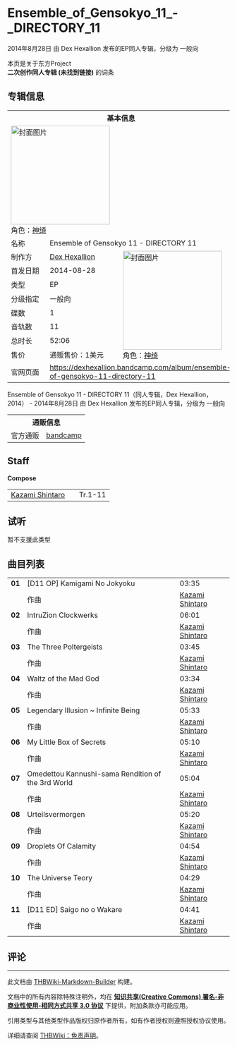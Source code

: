 # Ensemble_of_Gensokyo_11_-_DIRECTORY_11

<!-- source html: G:\repos\THBWiki-Markdown-Builder\THBWikiMarkdown\Temp\main\2\2b\ns0%3AEnsemble_of_Gensokyo_11_-_DIRECTORY_11.html -->

2014年8月28日 由 Dex Hexallion  发布的EP同人专辑，分级为 一般向

本页是关于东方Project  
 **二次创作同人专辑 (未找到链接)** 的词条
## 专辑信息

<table><tbody><tr><th colspan="3">基本信息</th></tr><tr><td class="cover-artwork-mobile" colspan="2"><a href="./文件-Ensemble_of_Gensokyo_11_-_DIRECTORY_11封面.png.md" class="image" title="封面图片"><img alt="封面图片" src="https://upload.thwiki.cc/thumb/3/3f/Ensemble_of_Gensokyo_11_-_DIRECTORY_11%E5%B0%81%E9%9D%A2.png/224px-Ensemble_of_Gensokyo_11_-_DIRECTORY_11%E5%B0%81%E9%9D%A2.png" decoding="async" loading="lazy" width="224" height="224" srcset="https://upload.thwiki.cc/thumb/3/3f/Ensemble_of_Gensokyo_11_-_DIRECTORY_11%E5%B0%81%E9%9D%A2.png/336px-Ensemble_of_Gensokyo_11_-_DIRECTORY_11%E5%B0%81%E9%9D%A2.png 1.5x, https://upload.thwiki.cc/thumb/3/3f/Ensemble_of_Gensokyo_11_-_DIRECTORY_11%E5%B0%81%E9%9D%A2.png/448px-Ensemble_of_Gensokyo_11_-_DIRECTORY_11%E5%B0%81%E9%9D%A2.png 2x" data-file-width="1453" data-file-height="1453"></a><div class="cover-char">角色：<a href="./神绮.md" title="神绮">神绮</a></div></td>
</tr><tr><td class="label">名称</td><td colspan="2"> Ensemble of Gensokyo 11 - DIRECTORY 11 </td></tr><tr><td class="label">制作方</td><td><a href="./Dex_Hexallion.md" title="Dex Hexallion">Dex Hexallion</a></td><td class="cover-artwork" rowspan="8" style="min-width:224px;"><a href="./文件-Ensemble_of_Gensokyo_11_-_DIRECTORY_11封面.png.md" class="image" title="封面图片"><img alt="封面图片" src="https://upload.thwiki.cc/thumb/3/3f/Ensemble_of_Gensokyo_11_-_DIRECTORY_11%E5%B0%81%E9%9D%A2.png/224px-Ensemble_of_Gensokyo_11_-_DIRECTORY_11%E5%B0%81%E9%9D%A2.png" decoding="async" loading="lazy" width="224" height="224" srcset="https://upload.thwiki.cc/thumb/3/3f/Ensemble_of_Gensokyo_11_-_DIRECTORY_11%E5%B0%81%E9%9D%A2.png/336px-Ensemble_of_Gensokyo_11_-_DIRECTORY_11%E5%B0%81%E9%9D%A2.png 1.5x, https://upload.thwiki.cc/thumb/3/3f/Ensemble_of_Gensokyo_11_-_DIRECTORY_11%E5%B0%81%E9%9D%A2.png/448px-Ensemble_of_Gensokyo_11_-_DIRECTORY_11%E5%B0%81%E9%9D%A2.png 2x" data-file-width="1453" data-file-height="1453"></a><div class="cover-char">角色：<a href="./神绮.md" title="神绮">神绮</a></div></td>
</tr><tr><td class="label">首发日期</td><td>2014-08-28</td></tr><tr><td class="label">类型</td><td>EP</td></tr><tr><td class="label">分级指定</td><td>一般向</td></tr><tr><td class="label">碟数</td><td>1</td></tr><tr><td class="label">音轨数</td><td>11</td></tr><tr><td class="label">总时长</td><td>52:06</td></tr><tr><td class="label">售价</td><td>通贩售价：1美元</td></tr>
<tr><td class="label">官网页面</td><td colspan="2"><a rel="nofollow" class="external free" href="https://dexhexallion.bandcamp.com/album/ensemble-of-gensokyo-11-directory-11">https://dexhexallion.bandcamp.com/album/ensemble-of-gensokyo-11-directory-11</a></td></tr></tbody></table>

Ensemble of Gensokyo 11 - DIRECTORY 11（同人专辑，Dex Hexallion，2014） - 2014年8月28日 由 Dex Hexallion  发布的EP同人专辑，分级为 一般向

<table><tbody><tr><th colspan="3">通贩信息</th></tr><tr><td class="label">官方通贩</td><td colspan="2"><a rel="nofollow" class="external text" href="https://dexhexallion.bandcamp.com/album/ensemble-of-gensokyo-11-directory-11">bandcamp</a></td></tr></tbody></table>


## Staff
  
 **Compose**   

<table><tbody><tr><td><a href="/index.php?title=Kazami_Shintaro&amp;action=edit&amp;redlink=1" class="new" title="Kazami Shintaro（页面不存在）">Kazami Shintaro</a></td><td></td><td>Tr.1-11</td></tr></tbody></table>


## 试听
  
暂不支援此类型
  

## 曲目列表

<table><tbody><tr><td id="1" class="infoYL"><b>01</b></td><td id="&#91;D11_OP&#93;_Kamigami_No_Jokyoku" colspan="2" class="title">&#91;D11 OP&#93; Kamigami No Jokyoku<span class="thcsearchlinks"><a rel="nofollow" class="external text" href="https://cd.thwiki.cc?arrange=Kazami Shintaro&amp;fromwiki=Ensemble_of_Gensokyo_11_-_DIRECTORY_11"><span title="搜索相似同人曲"></span></a></span></td><td class="time">03:35</td></tr><tr><td class="left"></td><td class="label">作曲</td><td class="text" colspan="2"><a href="/index.php?title=Kazami_Shintaro&amp;action=edit&amp;redlink=1" class="new" title="Kazami Shintaro（页面不存在）">Kazami Shintaro</a><span class="thcsearchlinks"><a rel="nofollow" class="external text" href="https://cd.thwiki.cc?arrange=，Kazami Shintaro&amp;fromwiki=Ensemble_of_Gensokyo_11_-_DIRECTORY_11"><span></span></a></span></td></tr>
<tr><td id="2" class="infoYL"><b>02</b></td><td id="IntruZion_Clockwerks" colspan="2" class="title">IntruZion Clockwerks<span class="thcsearchlinks"><a rel="nofollow" class="external text" href="https://cd.thwiki.cc?arrange=Kazami Shintaro&amp;fromwiki=Ensemble_of_Gensokyo_11_-_DIRECTORY_11"><span title="搜索相似同人曲"></span></a></span></td><td class="time">06:01</td></tr><tr><td class="left"></td><td class="label">作曲</td><td class="text" colspan="2"><a href="/index.php?title=Kazami_Shintaro&amp;action=edit&amp;redlink=1" class="new" title="Kazami Shintaro（页面不存在）">Kazami Shintaro</a><span class="thcsearchlinks"><a rel="nofollow" class="external text" href="https://cd.thwiki.cc?arrange=，Kazami Shintaro&amp;fromwiki=Ensemble_of_Gensokyo_11_-_DIRECTORY_11"><span></span></a></span></td></tr>
<tr><td id="3" class="infoYL"><b>03</b></td><td id="The_Three_Poltergeists" colspan="2" class="title">The Three Poltergeists<span class="thcsearchlinks"><a rel="nofollow" class="external text" href="https://cd.thwiki.cc?arrange=Kazami Shintaro&amp;fromwiki=Ensemble_of_Gensokyo_11_-_DIRECTORY_11"><span title="搜索相似同人曲"></span></a></span></td><td class="time">03:45</td></tr><tr><td class="left"></td><td class="label">作曲</td><td class="text" colspan="2"><a href="/index.php?title=Kazami_Shintaro&amp;action=edit&amp;redlink=1" class="new" title="Kazami Shintaro（页面不存在）">Kazami Shintaro</a><span class="thcsearchlinks"><a rel="nofollow" class="external text" href="https://cd.thwiki.cc?arrange=，Kazami Shintaro&amp;fromwiki=Ensemble_of_Gensokyo_11_-_DIRECTORY_11"><span></span></a></span></td></tr>
<tr><td id="4" class="infoYL"><b>04</b></td><td id="Waltz_of_the_Mad_God" colspan="2" class="title">Waltz of the Mad God<span class="thcsearchlinks"><a rel="nofollow" class="external text" href="https://cd.thwiki.cc?arrange=Kazami Shintaro&amp;fromwiki=Ensemble_of_Gensokyo_11_-_DIRECTORY_11"><span title="搜索相似同人曲"></span></a></span></td><td class="time">03:34</td></tr><tr><td class="left"></td><td class="label">作曲</td><td class="text" colspan="2"><a href="/index.php?title=Kazami_Shintaro&amp;action=edit&amp;redlink=1" class="new" title="Kazami Shintaro（页面不存在）">Kazami Shintaro</a><span class="thcsearchlinks"><a rel="nofollow" class="external text" href="https://cd.thwiki.cc?arrange=，Kazami Shintaro&amp;fromwiki=Ensemble_of_Gensokyo_11_-_DIRECTORY_11"><span></span></a></span></td></tr>
<tr><td id="5" class="infoYL"><b>05</b></td><td id="Legendary_Illusion_~_Infinite_Being" colspan="2" class="title">Legendary Illusion ~ Infinite Being<span class="thcsearchlinks"><a rel="nofollow" class="external text" href="https://cd.thwiki.cc?arrange=Kazami Shintaro&amp;fromwiki=Ensemble_of_Gensokyo_11_-_DIRECTORY_11"><span title="搜索相似同人曲"></span></a></span></td><td class="time">05:33</td></tr><tr><td class="left"></td><td class="label">作曲</td><td class="text" colspan="2"><a href="/index.php?title=Kazami_Shintaro&amp;action=edit&amp;redlink=1" class="new" title="Kazami Shintaro（页面不存在）">Kazami Shintaro</a><span class="thcsearchlinks"><a rel="nofollow" class="external text" href="https://cd.thwiki.cc?arrange=，Kazami Shintaro&amp;fromwiki=Ensemble_of_Gensokyo_11_-_DIRECTORY_11"><span></span></a></span></td></tr>
<tr><td id="6" class="infoYL"><b>06</b></td><td id="My_Little_Box_of_Secrets" colspan="2" class="title">My Little Box of Secrets<span class="thcsearchlinks"><a rel="nofollow" class="external text" href="https://cd.thwiki.cc?arrange=Kazami Shintaro&amp;fromwiki=Ensemble_of_Gensokyo_11_-_DIRECTORY_11"><span title="搜索相似同人曲"></span></a></span></td><td class="time">05:10</td></tr><tr><td class="left"></td><td class="label">作曲</td><td class="text" colspan="2"><a href="/index.php?title=Kazami_Shintaro&amp;action=edit&amp;redlink=1" class="new" title="Kazami Shintaro（页面不存在）">Kazami Shintaro</a><span class="thcsearchlinks"><a rel="nofollow" class="external text" href="https://cd.thwiki.cc?arrange=，Kazami Shintaro&amp;fromwiki=Ensemble_of_Gensokyo_11_-_DIRECTORY_11"><span></span></a></span></td></tr>
<tr><td id="7" class="infoYL"><b>07</b></td><td id="Omedettou_Kannushi-sama_Rendition_of_the_3rd_World" colspan="2" class="title">Omedettou Kannushi-sama Rendition of the 3rd World<span class="thcsearchlinks"><a rel="nofollow" class="external text" href="https://cd.thwiki.cc?arrange=Kazami Shintaro&amp;fromwiki=Ensemble_of_Gensokyo_11_-_DIRECTORY_11"><span title="搜索相似同人曲"></span></a></span></td><td class="time">05:04</td></tr><tr><td class="left"></td><td class="label">作曲</td><td class="text" colspan="2"><a href="/index.php?title=Kazami_Shintaro&amp;action=edit&amp;redlink=1" class="new" title="Kazami Shintaro（页面不存在）">Kazami Shintaro</a><span class="thcsearchlinks"><a rel="nofollow" class="external text" href="https://cd.thwiki.cc?arrange=，Kazami Shintaro&amp;fromwiki=Ensemble_of_Gensokyo_11_-_DIRECTORY_11"><span></span></a></span></td></tr>
<tr><td id="8" class="infoYL"><b>08</b></td><td id="Urteilsvermorgen" colspan="2" class="title">Urteilsvermorgen<span class="thcsearchlinks"><a rel="nofollow" class="external text" href="https://cd.thwiki.cc?arrange=Kazami Shintaro&amp;fromwiki=Ensemble_of_Gensokyo_11_-_DIRECTORY_11"><span title="搜索相似同人曲"></span></a></span></td><td class="time">05:20</td></tr><tr><td class="left"></td><td class="label">作曲</td><td class="text" colspan="2"><a href="/index.php?title=Kazami_Shintaro&amp;action=edit&amp;redlink=1" class="new" title="Kazami Shintaro（页面不存在）">Kazami Shintaro</a><span class="thcsearchlinks"><a rel="nofollow" class="external text" href="https://cd.thwiki.cc?arrange=，Kazami Shintaro&amp;fromwiki=Ensemble_of_Gensokyo_11_-_DIRECTORY_11"><span></span></a></span></td></tr>
<tr><td id="9" class="infoYL"><b>09</b></td><td id="Droplets_Of_Calamity" colspan="2" class="title">Droplets Of Calamity<span class="thcsearchlinks"><a rel="nofollow" class="external text" href="https://cd.thwiki.cc?arrange=Kazami Shintaro&amp;fromwiki=Ensemble_of_Gensokyo_11_-_DIRECTORY_11"><span title="搜索相似同人曲"></span></a></span></td><td class="time">04:54</td></tr><tr><td class="left"></td><td class="label">作曲</td><td class="text" colspan="2"><a href="/index.php?title=Kazami_Shintaro&amp;action=edit&amp;redlink=1" class="new" title="Kazami Shintaro（页面不存在）">Kazami Shintaro</a><span class="thcsearchlinks"><a rel="nofollow" class="external text" href="https://cd.thwiki.cc?arrange=，Kazami Shintaro&amp;fromwiki=Ensemble_of_Gensokyo_11_-_DIRECTORY_11"><span></span></a></span></td></tr>
<tr><td id="10" class="infoYL"><b>10</b></td><td id="The_Universe_Teory" colspan="2" class="title">The Universe Teory<span class="thcsearchlinks"><a rel="nofollow" class="external text" href="https://cd.thwiki.cc?arrange=Kazami Shintaro&amp;fromwiki=Ensemble_of_Gensokyo_11_-_DIRECTORY_11"><span title="搜索相似同人曲"></span></a></span></td><td class="time">04:29</td></tr><tr><td class="left"></td><td class="label">作曲</td><td class="text" colspan="2"><a href="/index.php?title=Kazami_Shintaro&amp;action=edit&amp;redlink=1" class="new" title="Kazami Shintaro（页面不存在）">Kazami Shintaro</a><span class="thcsearchlinks"><a rel="nofollow" class="external text" href="https://cd.thwiki.cc?arrange=，Kazami Shintaro&amp;fromwiki=Ensemble_of_Gensokyo_11_-_DIRECTORY_11"><span></span></a></span></td></tr>
<tr><td id="11" class="infoYL"><b>11</b></td><td id="&#91;D11_ED&#93;_Saigo_no_o_Wakare" colspan="2" class="title">&#91;D11 ED&#93; Saigo no o Wakare<span class="thcsearchlinks"><a rel="nofollow" class="external text" href="https://cd.thwiki.cc?arrange=Kazami Shintaro&amp;fromwiki=Ensemble_of_Gensokyo_11_-_DIRECTORY_11"><span title="搜索相似同人曲"></span></a></span></td><td class="time">04:41</td></tr><tr><td class="left"></td><td class="label">作曲</td><td class="text" colspan="2"><a href="/index.php?title=Kazami_Shintaro&amp;action=edit&amp;redlink=1" class="new" title="Kazami Shintaro（页面不存在）">Kazami Shintaro</a><span class="thcsearchlinks"><a rel="nofollow" class="external text" href="https://cd.thwiki.cc?arrange=，Kazami Shintaro&amp;fromwiki=Ensemble_of_Gensokyo_11_-_DIRECTORY_11"><span></span></a></span></td></tr></tbody></table>


## 评论




---

此文档由 [THBWiki-Markdown-Builder](https://github.com/Delsin-Yu/THBWiki-Markdown-Builder) 构建。

文档中的所有内容除特殊注明外，均在 [**知识共享(Creative Commons) 署名-非商业性使用-相同方式共享 3.0 协议**](https://creativecommons.org/licenses/by-sa/3.0/deed.zh-hans) 下提供，附加条款亦可能应用。

引用类型与其他类型作品版权归原作者所有，如有作者授权则遵照授权协议使用。

详细请查阅 [THBWiki：免责声明](https://thbwiki.cc/THBWiki:%E5%85%8D%E8%B4%A3%E5%A3%B0%E6%98%8E)。

